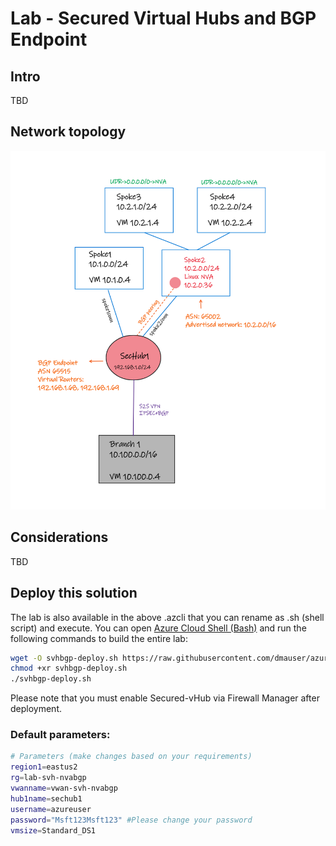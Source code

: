 # Lab - Secured Virtual Hubs and BGP Endpoint

## Intro

TBD

## Network topology

![](./Secured-vHub-BGPEndpoint.png)

## Considerations

TBD

## Deploy this solution

The lab is also available in the above .azcli that you can rename as .sh (shell script) and execute. You can open [Azure Cloud Shell (Bash)](https://shell.azure.com) and run the following commands to build the entire lab:

```bash
wget -O svhbgp-deploy.sh https://raw.githubusercontent.com/dmauser/azure-virtualwan/main/svh-bgp/svhbgp-deploy.azcli
chmod +xr svhbgp-deploy.sh
./svhbgp-deploy.sh
```

Please note that you must enable Secured-vHub via Firewall Manager after deployment.

### Default parameters:

```Bash
# Parameters (make changes based on your requirements)
region1=eastus2
rg=lab-svh-nvabgp
vwanname=vwan-svh-nvabgp
hub1name=sechub1
username=azureuser
password="Msft123Msft123" #Please change your password
vmsize=Standard_DS1
```